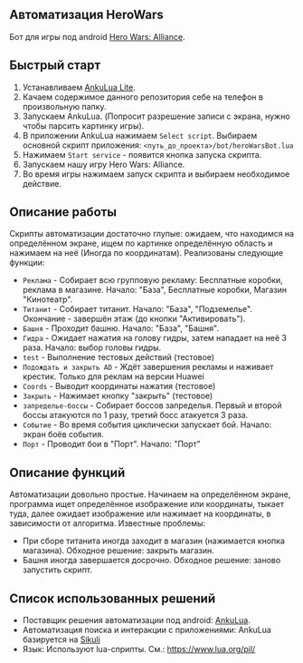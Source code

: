 Автоматизация HeroWars
----------------------
Бот для игры под android [Hero Wars: Alliance](https://play.google.com/store/apps/details?id=com.nexters.herowars&pcampaignid=web_share).

Быстрый старт
-------------
1. Устанавливаем [AnkuLua Lite](https://ankulua.boards.net/thread/1395/free-ankulua-trial-apk-download).
2. Качаем содержимое данного репозитория себе на телефон в произвольную папку.
3. Запускаем AnkuLua. (Попросит разрешение записи с экрана, нужно чтобы парсить картинку игры).
4. В приложении AnkuLua нажимаем `Select script`. Выбираем основной скрипт приложения: `<путь_до_проекта>/bot/heroWarsBot.lua`
5. Нажимаем `Start service` - появится кнопка запуска скрипта.
6. Запускаем нашу игру Hero Wars: Alliance.
7. Во время игры нажимаем запуск скрипта и выбираем необходимое действие.

Описание работы
---------------
Скрипты автоматизации достаточно глупые: ожидаем, что находимся на определённом экране, ищем по картинке определённую
область и нажимаем на неё (Иногда по координатам).
Реализованы следующие функции:
- `Реклама` - Собирает всю групповую рекламу: Бесплатные коробки, реклама в магазине. Начало: "База", Бесплатные коробки, Магазин "Кинотеатр".
- `Титанит` - Собирает титанит. Начало: "База", "Подземелье". Окончание - завершён этаж (до кнопки "Активировать").
- `Башня` - Проходит башню. Начало: "База", "Башня".
- `Гидра` - Ожидает нажатия на голову гидры, затем нападает на неё 3 раза. Начало: выбор головы гидры.
- `test` - Выполнение тестовых действий (тестовое)
- `Подождать и закрыть AD` - Ждёт завершения рекламы и наживает крестик. Только для реклам на версии Huawei
- `Coords` - Выводит координаты нажатия (тестовое)
- `Закрыть` - Нажимает кнопку "закрыть" (тестовое)
- `запределье-боссы` - Собирает боссов запределья. Первый и второй боссы атакуются по 1 разу, третий босс атакуется 3 раза. 
- `Событие` - Во время события циклически запускает бой. Начало: экран боёв события.
- `Порт` - Проводит бои в "Порт". Начало: "Порт"


Описание функций
----------------
Автоматизации довольно простые. Начинаем на определённом экране, программа ищет определённое изображение или координаты,
тыкает туда, далее ожидает изображение или нажимает на координаты, в зависимости от алгоритма.
Известные проблемы: 
- При сборе титанита иногда заходит в магазин (нажимается кнопка магазина). Обходное решение: закрыть магазин.
- Башня иногда завершается досрочно. Обходное решение: заново запустить скрипт.

Список использованных решений
-----------------------------
- Поставщик решения автоматизации под android: [AnkuLua](https://ankulua.boards.net/thread/181/api-quick-reference).
- Автоматизация поиска и интеракции с приложениями: AnkuLua базируется на [Sikuli](https://sikulix-2014.readthedocs.io/en/latest/index.html)
- Язык: Используют lua-сприпты. См.: https://www.lua.org/pil/